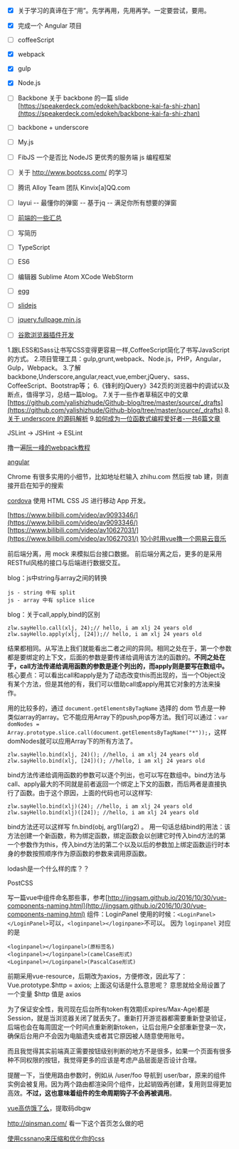 - [x] 关于学习的真谛在于“用”。先学再用，先用再学。一定要尝试，要用。
- [x] 完成一个 Angular 项目
- [ ] coffeeScript
- [x] webpack
- [x] gulp
- [x] Node.js
- [ ] Backbone
关于 backbone 的一篇 slide [https://speakerdeck.com/edokeh/backbone-kai-fa-shi-zhan](https://speakerdeck.com/edokeh/backbone-kai-fa-shi-zhan)
- [ ] backbone + underscore
- [ ] My.js
- [ ] FibJS 一个是否比 NodeJS 更优秀的服务端 js 编程框架
- [ ] 关于 http://www.bootcss.com/ 的学习
- [ ] 腾讯 Alloy Team 团队 Kinvix[a]QQ.com
- [ ] layui -- 最懂你的弹窗 -- 基于jq -- 满足你所有想要的弹窗
- [ ] [前端的一些汇总](https://github.com/helloqingfeng)
- [ ] 写简历
- [ ] TypeScript
- [ ] ES6
- [ ] 编辑器 Sublime Atom XCode WebStorm
- [ ] [egg](https://egghead.io/)
- [ ] [slidejs](http://slidesjs.com/)
- [ ] [jquery.fullpage.min.js](http://www.dowebok.com/demo/2014/77/)
- [ ] [谷歌浏览器插件开发](http://open.chrome.360.cn/extension_dev/overview.html)


1.跟LESS和Sass让书写CSS变得更容易一样,CoffeeScript简化了书写JavaScript的方式。
2.项目管理工具：gulp,grunt,webpack、Node.js，PHP，Angular，Gulp，Webpack。
3.了解backbone,Underscore,angular,react,vue,ember,jQuery、sass、CoffeeScript、Bootstrap等；
6.《锋利的jQuery》342页的浏览器中的调试以及断点，值得学习，总结一篇blog。
7.关于一些作者草稿区中的文章[https://github.com/yalishizhude/Github-blog/tree/master/source/_drafts](https://github.com/yalishizhude/Github-blog/tree/master/source/_drafts)
8.[关于 underscore 的源码解析](http://www.cnblogs.com/shytong/p/5901753.html)
9.[如何成为一位函数式编程爱好者-一共6篇文章](http://www.w3cplus.com/javascript/so-you-want-to-be-a-functional-programmer-part-2.html)



JSLint -> JSHint -> ESLint


撸一遍[阮一峰的webpack教程](https://github.com/ruanyf/webpack-demos)

[angular](http://v.youku.com/v_show/id_XMTcwMzAxNzA1Mg==.html?f=28019830&spm=a2hzp.8244740.0.0)


Chrome 有很多实用的小细节，比如地址栏输入 zhihu.com 然后按 tab 建，则直接开启在知乎的搜索


[cordova](http://cordova.axuer.com/#getstarted) 使用 HTML CSS JS 进行移动 App 开发。


[https://www.bilibili.com/video/av9093346/](https://www.bilibili.com/video/av9093346/)
[https://www.bilibili.com/video/av10627031/](https://www.bilibili.com/video/av10627031/)
[10小时用vue撸一个网易云音乐](https://www.bilibili.com/video/av10956598/)



前后端分离，用 mock 来模拟后台接口数据。
前后端分离之后，更多的是采用RESTful风格的接口与后端进行数据交互。



blog：js中string与array之间的转换
```
js - string 中有 split
js - array 中有 splice slice
```


blog：关于call,apply,bind的区别
```
zlw.sayHello.call(xlj, 24);// hello, i am xlj 24 years old
zlw.sayHello.apply(xlj, [24]);// hello, i am xlj 24 years old
```
结果都相同。从写法上我们就能看出二者之间的异同。相同之处在于，第一个参数都是要绑定的上下文，后面的参数是要传递给调用该方法的函数的。**不同之处在于，call方法传递给调用函数的参数是逐个列出的，而apply则是要写在数组中。**
核心要点：可以看出call和apply是为了动态改变this而出现的，当一个Object没有某个方法，但是其他的有，我们可以借助call或apply用其它对象的方法来操作。

用的比较多的，通过 `document.getElementsByTagName` 选择的 dom 节点是一种类似array的array。它不能应用Array下的push,pop等方法。我们可以通过：`var domNodes =  Array.prototype.slice.call(document.getElementsByTagName("*"));`，这样domNodes就可以应用Array下的所有方法了。




```
zlw.sayHello.bind(xlj, 24)(); //hello, i am xlj 24 years old
zlw.sayHello.bind(xlj, [24])(); //hello, i am xlj 24 years old
```
bind方法传递给调用函数的参数可以逐个列出，也可以写在数组中。bind方法与call、apply最大的不同就是前者返回一个绑定上下文的函数，而后两者是直接执行了函数。由于这个原因，上面的代码也可以这样写:
```
zlw.sayHello.bind(xlj)(24); //hello, i am xlj 24 years old
zlw.sayHello.bind(xlj)([24]); //hello, i am xlj 24 years old
```
bind方法还可以这样写 fn.bind(obj, arg1)(arg2) 。
用一句话总结bind的用法：该方法创建一个新函数，称为绑定函数，绑定函数会以创建它时传入bind方法的第一个参数作为this，传入bind方法的第二个以及以后的参数加上绑定函数运行时本身的参数按照顺序作为原函数的参数来调用原函数。


lodash是一个什么样的库？？

PostCSS

写一篇vue中组件命名那些事，参考[http://jingsam.github.io/2016/10/30/vue-components-naming.html](http://jingsam.github.io/2016/10/30/vue-components-naming.html)
组件：LoginPanel
使用的时候：`<LoginPanel></LoginPanel>`可以，`<loginpanel></loginpane>`不可以。
因为 `loginpanel` 对应的是 
```
<loginpanel></loginpanel>(原标签名)
<loginpanel></loginpanel>(camelCase形式)
<Loginpanel></Loginpanel>(PascalCase形式)
```


前期采用vue-resource，后期改为axios，方便修改，因此写了：Vue.prototype.$http = axios;
上面这句话是什么意思呢？
意思就给全局设置了一个变量 $http 值是 axios


为了保证安全性，我司现在后台所有token有效期(Expires/Max-Age)都是Session，就是当浏览器关闭了就丢失了。重新打开游览器都需要重新登录验证，后端也会在每周固定一个时间点重新刷新token，让后台用户全部重新登录一次，确保后台用户不会因为电脑遗失或者其它原因被人随意使用账号。

而且我觉得其实前端真正需要按钮级别判断的地方不是很多，如果一个页面有很多种不同权限的按钮，我觉得更多的应该是考虑产品层面是否设计合理。

提醒一下，当使用路由参数时，例如从 /user/foo 导航到 user/bar，原来的组件实例会被复用。因为两个路由都渲染同个组件，比起销毁再创建，复用则显得更加高效。**不过，这也意味着组件的生命周期钩子不会再被调用**。



[vue高仿饿了么](https://pan.baidu.com/s/1dE2kCX7)，提取码dbgw

http://qinsman.com/
看一下这个首页怎么做的吧

[使用cssnano来压缩和优化你的css](https://github.com/iuap-design/blog/issues/159)